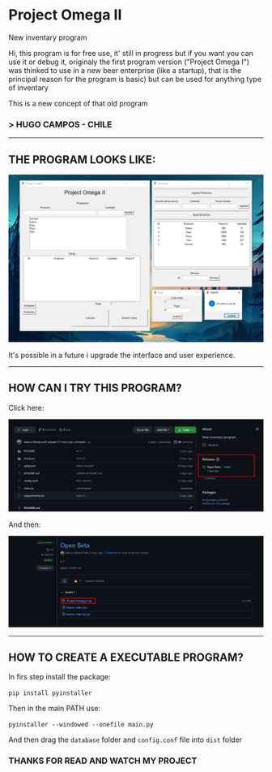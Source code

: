 # Project Omega II
New inventary program

Hi, this program is for free use, it' still in progress but if you want you can use it or debug it, originaly the first program version ("Project Omega I") was thinked to use in a new beer enterprise (like a startup), that is the principal reason for the program is basic) but can be used for anything type of inventary

This is a new concept of that old program


### > HUGO CAMPOS - CHILE

----

## THE PROGRAM LOOKS LIKE:

![image](README/Screenshot_1.png)

It's possible in a future i upgrade the interface and user experience.

----

## HOW CAN I TRY THIS PROGRAM?

Click here:

![image](README/Screenshot_2.png)

And then:

![image](README/Screenshot_3.png)

----

## HOW TO CREATE A EXECUTABLE PROGRAM?

In firs step install the package:

```pip install pyinstaller```

Then in the main PATH use:

```pyinstaller --windowed --onefile main.py```

And then drag the ```database``` folder and ```config.conf``` file into ```dist``` folder

### THANKS FOR READ AND WATCH MY PROJECT
